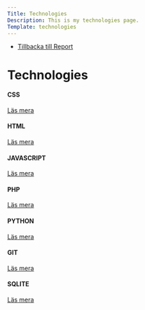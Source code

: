 ```yaml
---
Title: Technologies
Description: This is my technologies page.
Template: technologies
---
```


* [Tillbacka till Report](%base_url%?report/index)

Technologies
============

<div class="box span1">
    <h4>CSS</h4>
    <a href="%base_url%?report/kmom03/tech_css">Läs mera</a>
</div>

<div class="box span2">
    <h4>HTML</h4>
    <a href="%base_url%?report/kmom03/tech_html">Läs mera</a>
</div>

<div class="box span2">
    <h4>JAVASCRIPT</h4>
    <a href="%base_url%?report/kmom03/tech_javascript">Läs mera</a>
</div>

<div class="box span1">
    <h4>PHP</h4>
    <a href="%base_url%?report/kmom03/tech_php">Läs mera</a>
</div>

<div class="box span3">
    <h4>PYTHON</h4>
    <a href="%base_url%?report/kmom03/tech_python">Läs mera</a>
</div>

<div class="box span1">
    <h4>GIT</h4>
    <a href="%base_url%?report/kmom03/tech_git">Läs mera</a>
</div>

<div class="box wide">
    <h4>SQLITE</h4>
    <a href="%base_url%?report/kmom03/tech_sqlite">Läs mera</a>
</div>